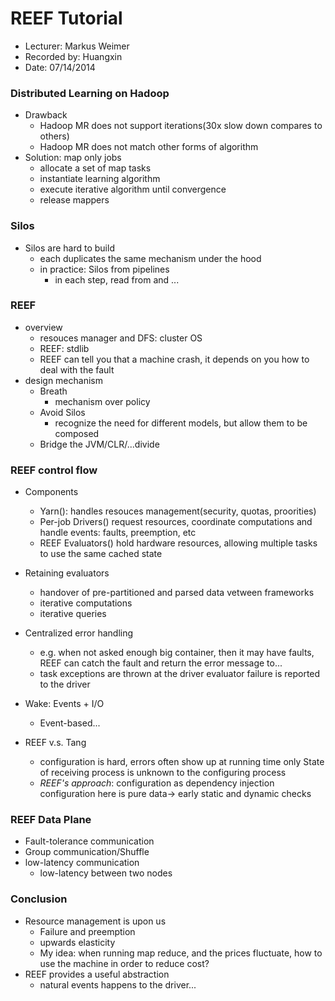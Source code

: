 REEF Tutorial
=============

* Lecturer: Markus Weimer
* Recorded by: Huangxin
* Date: 07/14/2014

### Distributed Learning on Hadoop
- Drawback
	- Hadoop MR does not support iterations(30x slow down compares to others)
	- Hadoop MR does not match other forms of algorithm
- Solution: map only jobs
	- allocate a set of map tasks
	- instantiate learning algorithm
	- execute iterative algorithm until convergence
	- release mappers

### Silos
- Silos are hard to build
	- each duplicates the same mechanism under the hood
	- in practice: Silos from pipelines
		- in each step, read from and ...
		
### REEF
- overview
	- resouces manager and DFS: cluster OS
	- REEF: stdlib
	- REEF can tell you that a machine crash, it depends on you how to deal with the fault
- design mechanism
	- Breath
		- mechanism over policy
	- Avoid Silos
		- recognize the need for different models, but allow them to be composed
	- Bridge the JVM/CLR/...divide
	
### REEF control flow

- Components
	- Yarn(): handles resouces management(security, quotas, proorities)
	- Per-job Drivers() request resources, coordinate computations and handle events: faults, preemption, etc
	- REEF Evaluators() hold hardware resources, allowing multiple tasks to use the same cached state
	
- Retaining evaluators
	- handover of pre-partitioned and parsed data vetween frameworks
	- iterative computations
	- iterative queries
- Centralized error handling
	- e.g. when not asked enough big container, then it may have faults, REEF can catch the fault and return the error message to...
	- task exceptions are thrown at the driver evaluator failure is reported to the driver
- Wake: Events + I/O
	- Event-based...
- REEF v.s. Tang
	- configuration is hard, errors often show up at running time only State of receiving process is unknown to the configuring process
	- *REEF's approach*: configuration as dependency injection configuration here is pure data-> early static and dynamic checks

### REEF Data Plane
- Fault-tolerance communication
- Group communication/Shuffle
- low-latency communication
	- low-latency between two nodes

### Conclusion
- Resource management is upon us
	- Failure and preemption
	- upwards elasticity
	- My idea: when running map reduce, and the prices fluctuate, how to use the machine in order to reduce cost?
- REEF provides a useful abstraction
	- natural events happens to the driver...

	
